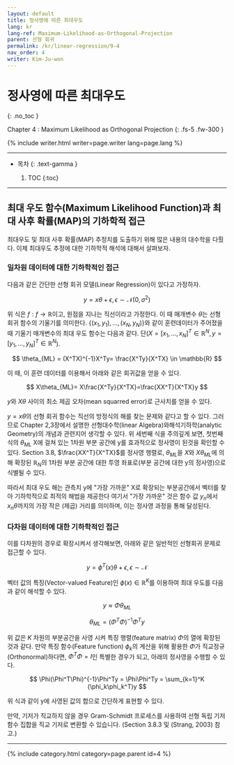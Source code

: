 ```yaml
---
layout: default
title: 정사영에 따른 최대우도
lang: kr
lang-ref: Maximum-Likelihood-as-Orthogonal-Projection
parent: 선형 회귀
permalink: /kr/linear-regression/9-4
nav_order: 4
writer: Kim-Ju-won
---
```


# 정사영에 따른 최대우도
{: .no_toc }


Chapter 4 : Maximum Likelihood as Orthogonal Projection
{: .fs-5 .fw-300 }


{% include writer.html writer=page.writer lang=page.lang %}

---

- 목차
    {: .text-gamma }

    1. TOC
    {:toc}

---
## 최대 우도 함수(Maximum Likelihood Function)과 최대 사후 확률(MAP)의 기하학적 접근

최대우도 및 최대 사후 확률(MAP) 추정치를 도출하기 위해 많은 내용의 대수학을 다뤘다. 이제 최대우도 추정에 대한 기하학적 해석에 대해서 살펴보자.

### 일차원 데이터에 대한 기하학적인 접근 

다음과 같은 간단한 선형 회귀 모델(Linear Regression)이 있다고 가정하자.

$$
y = x\theta + \epsilon, \epsilon \sim \mathcal{N}(0,\sigma^2)
$$

위 식은 $f : f \rightarrow \mathbb{R}$이고, 원점을 지나는 직선이라고 가정한다. 이 때 매개변수 $\theta$는 선형 회귀 함수의 기울기를 의미한다. $\{(x_1, y_1), . . . , (x_N , y_N )\}$와 같이 훈련데이터가 주어졌을 때 기울기 매개변수의 최대 우도 함수는 다음과 같다. 단($X = [x_1,...,x_N]^T \in \mathbb{R}^N, y = [y_1,...,y_N]^T \in \mathbb{R}^N$).

$$
\theta_{ML} = (X^TX)^{-1}X^Ty= \frac{X^Ty}{X^TX} \in \mathbb{R}
$$

이 때, 이 훈련 데이터를 이용해서 아래와 같은 회귀값을 얻을 수 있다. 

$$
X\theta_{ML}= X\frac{X^Ty}{X^TX}=\frac{XX^T}{X^TX}y
$$

$y$와 $X\theta$ 사이의 최소 제곱 오차(mean squarred error)로 근사치를 얻을 수 있다. 

$y=x\theta$의 선형 회귀 함수는 직선의 방정식의 해를 찾는 문제와 같다고 할 수 있다. 그러므로 Chapter 2,3장에서 설명한 선형대수학(linear Algebra)와해석기하학(analytic Geometry)의 개념과 관련지어 생각할 수 있다. 위 세번째 식을 주의깊게 보면, 첫번째 식의 $\theta_{ML}$ X에 걸쳐 있는 1차원 부분 공간에 y를 효과적으로 정사영이 된것을 확인할 수 있다. Section 3.8, $\frac{XX^T}{X^TX}$를 정사영 행렬로, $\theta_{ML}$을 $X$와 $X\theta_{ML}$에 의해 확장된 $\mathbb{R}_N$의 1차원 부분 공간에 대한 투영 좌표로(부분 공간에 대한 y의 정사영)으로 식별될 수 있다.

따라서 최대 우도 해는 관측치 y에 "가장 가까운" X로 확장되는 부분공간에서 벡터를 찾아 기하학적으로 최적의 해법을 제공한다 여기서 "가장 가까운" 것은 함수 값 $y_n$에서 $x_n\theta$까지의 가장 작은 (제곱) 거리를 의미하며, 이는 정사영 과정을 통해 달성된다.

### 다차원 데이터에 대한 기하학적인 접근 

이를 다차원의 경우로 확장시켜서 생각해보면, 아래와 같은 일반적인 선형회귀 문제로 접근할 수 있다. 

$$
y= \phi^T(x)\theta + \epsilon, \epsilon \sim \mathcal{N}
$$

벡터 값의 특징(Vector-valued Feature)인 $\phi(x) \in \mathbb{R}^K$를 이용하여 최대 우도를 다음과 같이 해석할 수 있다.

$$
y \approx \Phi\theta_{ML}
$$

$$
\theta_{ML} = (\Phi^T\Phi)^{-1}\Phi^Ty
$$

위 값은 $K$ 차원의 부분공간을 사영 시켜 특징 행렬(feature matrix) $\Phi$의 열에 확장된 것과 같다. 만약 특징 함수(Feature function) $\phi_k$의 계산을 위해 활용한 $\Phi$가 직교정규(Orthonormal)하다면, $\Phi^T\Phi = I$인 특별한 경우가 되고, 아래의 정사영을 수행할 수 있다.

$$
\Phi(\Phi^T\Phi)^{-1}\Phi^Ty = \Phi\Phi^Ty = \sum_{k=1}^K (\phi_k\phi_k^T)y
$$

위 식과 같이 y에 사영된 값의 합으로 간단하게 표현할 수 있다. 

만약, 기저가 직교하지 않을 경우 Gram-Schmidt 프로세스를 사용하여 선형 독립 기저 함수 집합을 직교 기저로 변환할 수 있습니다. (Section 3.8.3 및 (Strang, 2003) 참고.)

---

{% include category.html category=page.parent id=4 %}